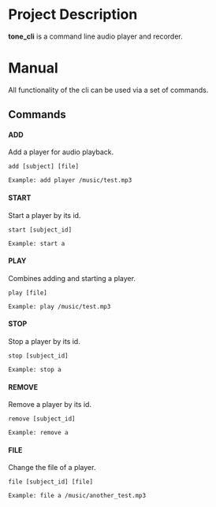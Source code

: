 # Project Description

**tone_cli** is a command line audio player and recorder.

# Manual

All functionality of the cli can be used via a set of commands.

## Commands

#### ADD

Add a player for audio playback.

```
add [subject] [file]

Example: add player /music/test.mp3
```

#### START

Start a player by its id.

```
start [subject_id]

Example: start a
```

#### PLAY

Combines adding and starting a player.

```
play [file]

Example: play /music/test.mp3
```

#### STOP

Stop a player by its id.

```
stop [subject_id]

Example: stop a
```

#### REMOVE

Remove a player by its id.

```
remove [subject_id]

Example: remove a
```

#### FILE

Change the file of a player.

```
file [subject_id] [file]

Example: file a /music/another_test.mp3
```

